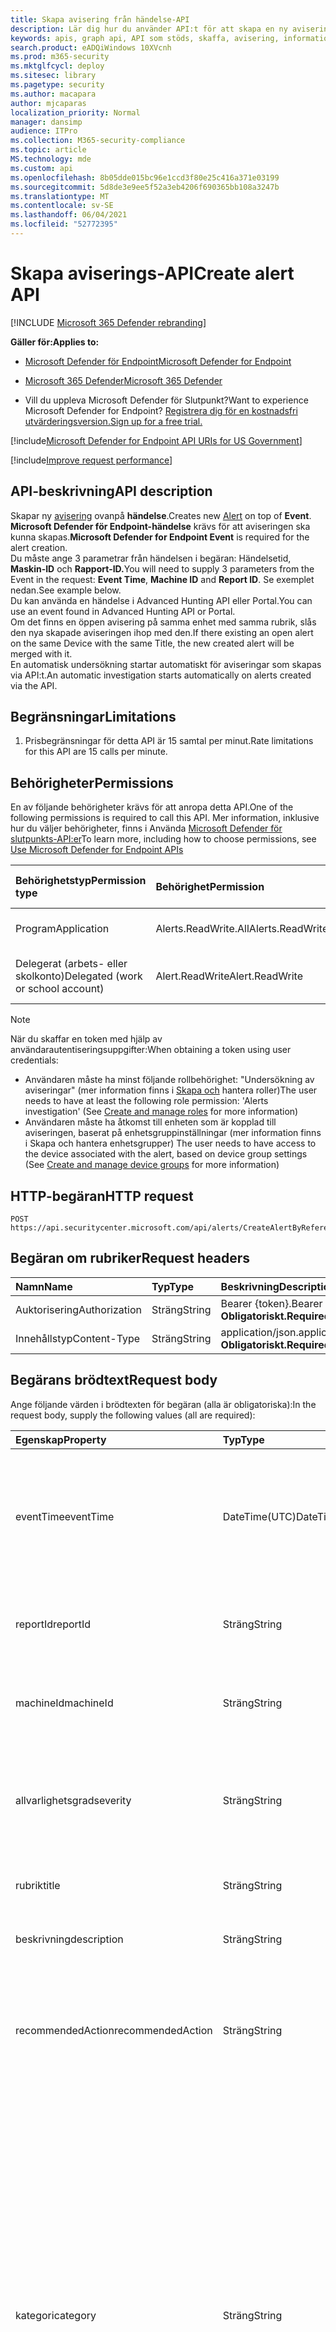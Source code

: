 ```yaml
---
title: Skapa avisering från händelse-API
description: Lär dig hur du använder API:t för att skapa en ny avisering ovanpå händelsen i Microsoft Defender för slutpunkt.
keywords: apis, graph api, API som stöds, skaffa, avisering, information, id
search.product: eADQiWindows 10XVcnh
ms.prod: m365-security
ms.mktglfcycl: deploy
ms.sitesec: library
ms.pagetype: security
ms.author: macapara
author: mjcaparas
localization_priority: Normal
manager: dansimp
audience: ITPro
ms.collection: M365-security-compliance
ms.topic: article
MS.technology: mde
ms.custom: api
ms.openlocfilehash: 8b05dde015bc96e1ccd3f80e25c416a371e03199
ms.sourcegitcommit: 5d8de3e9ee5f52a3eb4206f690365bb108a3247b
ms.translationtype: MT
ms.contentlocale: sv-SE
ms.lasthandoff: 06/04/2021
ms.locfileid: "52772395"
---
```

# <a name="create-alert-api"></a><span data-ttu-id="0c5d5-104">Skapa aviserings-API</span><span class="sxs-lookup"><span data-stu-id="0c5d5-104">Create alert API</span></span>

[!INCLUDE [Microsoft 365 Defender rebranding](../../includes/microsoft-defender.md)]

<span data-ttu-id="0c5d5-105">**Gäller för:**</span><span class="sxs-lookup"><span data-stu-id="0c5d5-105">**Applies to:**</span></span>
- [<span data-ttu-id="0c5d5-106">Microsoft Defender för Endpoint</span><span class="sxs-lookup"><span data-stu-id="0c5d5-106">Microsoft Defender for Endpoint</span></span>](https://go.microsoft.com/fwlink/p/?linkid=2154037)
- [<span data-ttu-id="0c5d5-107">Microsoft 365 Defender</span><span class="sxs-lookup"><span data-stu-id="0c5d5-107">Microsoft 365 Defender</span></span>](https://go.microsoft.com/fwlink/?linkid=2118804)

- <span data-ttu-id="0c5d5-108">Vill du uppleva Microsoft Defender för Slutpunkt?</span><span class="sxs-lookup"><span data-stu-id="0c5d5-108">Want to experience Microsoft Defender for Endpoint?</span></span> [<span data-ttu-id="0c5d5-109">Registrera dig för en kostnadsfri utvärderingsversion.</span><span class="sxs-lookup"><span data-stu-id="0c5d5-109">Sign up for a free trial.</span></span>](https://www.microsoft.com/microsoft-365/windows/microsoft-defender-atp?ocid=docs-wdatp-exposedapis-abovefoldlink) 

[!include[Microsoft Defender for Endpoint API URIs for US Government](../../includes/microsoft-defender-api-usgov.md)]

[!include[Improve request performance](../../includes/improve-request-performance.md)]


## <a name="api-description"></a><span data-ttu-id="0c5d5-110">API-beskrivning</span><span class="sxs-lookup"><span data-stu-id="0c5d5-110">API description</span></span>
<span data-ttu-id="0c5d5-111">Skapar ny [avisering](alerts.md) ovanpå **händelse**.</span><span class="sxs-lookup"><span data-stu-id="0c5d5-111">Creates new [Alert](alerts.md) on top of **Event**.</span></span>
<br><span data-ttu-id="0c5d5-112">**Microsoft Defender för Endpoint-händelse** krävs för att aviseringen ska kunna skapas.</span><span class="sxs-lookup"><span data-stu-id="0c5d5-112">**Microsoft Defender for Endpoint Event** is required for the alert creation.</span></span>
<br><span data-ttu-id="0c5d5-113">Du måste ange 3 parametrar från händelsen i begäran: Händelsetid, **Maskin-ID** och  **Rapport-ID.**</span><span class="sxs-lookup"><span data-stu-id="0c5d5-113">You will need to supply 3 parameters from the Event in the request: **Event Time**, **Machine ID** and **Report ID**.</span></span> <span data-ttu-id="0c5d5-114">Se exemplet nedan.</span><span class="sxs-lookup"><span data-stu-id="0c5d5-114">See example below.</span></span>
<br><span data-ttu-id="0c5d5-115">Du kan använda en händelse i Advanced Hunting API eller Portal.</span><span class="sxs-lookup"><span data-stu-id="0c5d5-115">You can use an event found in Advanced Hunting API or Portal.</span></span>
<br><span data-ttu-id="0c5d5-116">Om det finns en öppen avisering på samma enhet med samma rubrik, slås den nya skapade aviseringen ihop med den.</span><span class="sxs-lookup"><span data-stu-id="0c5d5-116">If there existing an open alert on the same Device with the same Title, the new created alert will be merged with it.</span></span>
<br><span data-ttu-id="0c5d5-117">En automatisk undersökning startar automatiskt för aviseringar som skapas via API:t.</span><span class="sxs-lookup"><span data-stu-id="0c5d5-117">An automatic investigation starts automatically on alerts created via the API.</span></span>


## <a name="limitations"></a><span data-ttu-id="0c5d5-118">Begränsningar</span><span class="sxs-lookup"><span data-stu-id="0c5d5-118">Limitations</span></span>
1. <span data-ttu-id="0c5d5-119">Prisbegränsningar för detta API är 15 samtal per minut.</span><span class="sxs-lookup"><span data-stu-id="0c5d5-119">Rate limitations for this API are 15 calls per minute.</span></span>


## <a name="permissions"></a><span data-ttu-id="0c5d5-120">Behörigheter</span><span class="sxs-lookup"><span data-stu-id="0c5d5-120">Permissions</span></span>

<span data-ttu-id="0c5d5-121">En av följande behörigheter krävs för att anropa detta API.</span><span class="sxs-lookup"><span data-stu-id="0c5d5-121">One of the following permissions is required to call this API.</span></span> <span data-ttu-id="0c5d5-122">Mer information, inklusive hur du väljer behörigheter, finns i Använda [Microsoft Defender för slutpunkts-API:er](apis-intro.md)</span><span class="sxs-lookup"><span data-stu-id="0c5d5-122">To learn more, including how to choose permissions, see [Use Microsoft Defender for Endpoint APIs](apis-intro.md)</span></span>

<span data-ttu-id="0c5d5-123">Behörighetstyp</span><span class="sxs-lookup"><span data-stu-id="0c5d5-123">Permission type</span></span> |   <span data-ttu-id="0c5d5-124">Behörighet</span><span class="sxs-lookup"><span data-stu-id="0c5d5-124">Permission</span></span>  |   <span data-ttu-id="0c5d5-125">Visningsnamn för behörighet</span><span class="sxs-lookup"><span data-stu-id="0c5d5-125">Permission display name</span></span>
:---|:---|:---
<span data-ttu-id="0c5d5-126">Program</span><span class="sxs-lookup"><span data-stu-id="0c5d5-126">Application</span></span> |   <span data-ttu-id="0c5d5-127">Alerts.ReadWrite.All</span><span class="sxs-lookup"><span data-stu-id="0c5d5-127">Alerts.ReadWrite.All</span></span> |  <span data-ttu-id="0c5d5-128">"Läs och skriv alla aviseringar"</span><span class="sxs-lookup"><span data-stu-id="0c5d5-128">'Read and write all alerts'</span></span>
<span data-ttu-id="0c5d5-129">Delegerat (arbets- eller skolkonto)</span><span class="sxs-lookup"><span data-stu-id="0c5d5-129">Delegated (work or school account)</span></span> | <span data-ttu-id="0c5d5-130">Alert.ReadWrite</span><span class="sxs-lookup"><span data-stu-id="0c5d5-130">Alert.ReadWrite</span></span> | <span data-ttu-id="0c5d5-131">"Aviseringar om läsning och skrivning"</span><span class="sxs-lookup"><span data-stu-id="0c5d5-131">'Read and write alerts'</span></span>

>[!Note]
> <span data-ttu-id="0c5d5-132">När du skaffar en token med hjälp av användarautentiseringsuppgifter:</span><span class="sxs-lookup"><span data-stu-id="0c5d5-132">When obtaining a token using user credentials:</span></span>
>- <span data-ttu-id="0c5d5-133">Användaren måste ha minst följande rollbehörighet: "Undersökning av aviseringar" (mer information finns i [Skapa och](user-roles.md) hantera roller)</span><span class="sxs-lookup"><span data-stu-id="0c5d5-133">The user needs to have at least the following role permission: 'Alerts investigation' (See [Create and manage roles](user-roles.md) for more information)</span></span>
>- <span data-ttu-id="0c5d5-134">Användaren måste ha åtkomst till enheten som är kopplad till aviseringen, baserat på enhetsgruppinställningar (mer information finns i Skapa och hantera enhetsgrupper) [](machine-groups.md)</span><span class="sxs-lookup"><span data-stu-id="0c5d5-134">The user needs to have access to the device associated with the alert, based on device group settings (See [Create and manage device groups](machine-groups.md) for more information)</span></span>

## <a name="http-request"></a><span data-ttu-id="0c5d5-135">HTTP-begäran</span><span class="sxs-lookup"><span data-stu-id="0c5d5-135">HTTP request</span></span>

```
POST https://api.securitycenter.microsoft.com/api/alerts/CreateAlertByReference
```

## <a name="request-headers"></a><span data-ttu-id="0c5d5-136">Begäran om rubriker</span><span class="sxs-lookup"><span data-stu-id="0c5d5-136">Request headers</span></span>

<span data-ttu-id="0c5d5-137">Namn</span><span class="sxs-lookup"><span data-stu-id="0c5d5-137">Name</span></span> | <span data-ttu-id="0c5d5-138">Typ</span><span class="sxs-lookup"><span data-stu-id="0c5d5-138">Type</span></span> | <span data-ttu-id="0c5d5-139">Beskrivning</span><span class="sxs-lookup"><span data-stu-id="0c5d5-139">Description</span></span>
:---|:---|:---
<span data-ttu-id="0c5d5-140">Auktorisering</span><span class="sxs-lookup"><span data-stu-id="0c5d5-140">Authorization</span></span> | <span data-ttu-id="0c5d5-141">Sträng</span><span class="sxs-lookup"><span data-stu-id="0c5d5-141">String</span></span> | <span data-ttu-id="0c5d5-142">Bearer {token}.</span><span class="sxs-lookup"><span data-stu-id="0c5d5-142">Bearer {token}.</span></span> <span data-ttu-id="0c5d5-143">**Obligatoriskt.**</span><span class="sxs-lookup"><span data-stu-id="0c5d5-143">**Required**.</span></span>
<span data-ttu-id="0c5d5-144">Innehållstyp</span><span class="sxs-lookup"><span data-stu-id="0c5d5-144">Content-Type</span></span> | <span data-ttu-id="0c5d5-145">Sträng</span><span class="sxs-lookup"><span data-stu-id="0c5d5-145">String</span></span> | <span data-ttu-id="0c5d5-146">application/json.</span><span class="sxs-lookup"><span data-stu-id="0c5d5-146">application/json.</span></span> <span data-ttu-id="0c5d5-147">**Obligatoriskt.**</span><span class="sxs-lookup"><span data-stu-id="0c5d5-147">**Required**.</span></span>

## <a name="request-body"></a><span data-ttu-id="0c5d5-148">Begärans brödtext</span><span class="sxs-lookup"><span data-stu-id="0c5d5-148">Request body</span></span>

<span data-ttu-id="0c5d5-149">Ange följande värden i brödtexten för begäran (alla är obligatoriska):</span><span class="sxs-lookup"><span data-stu-id="0c5d5-149">In the request body, supply the following values (all are required):</span></span>

<span data-ttu-id="0c5d5-150">Egenskap</span><span class="sxs-lookup"><span data-stu-id="0c5d5-150">Property</span></span> | <span data-ttu-id="0c5d5-151">Typ</span><span class="sxs-lookup"><span data-stu-id="0c5d5-151">Type</span></span> | <span data-ttu-id="0c5d5-152">Beskrivning</span><span class="sxs-lookup"><span data-stu-id="0c5d5-152">Description</span></span>
:---|:---|:---
<span data-ttu-id="0c5d5-153">eventTime</span><span class="sxs-lookup"><span data-stu-id="0c5d5-153">eventTime</span></span> | <span data-ttu-id="0c5d5-154">DateTime(UTC)</span><span class="sxs-lookup"><span data-stu-id="0c5d5-154">DateTime(UTC)</span></span> | <span data-ttu-id="0c5d5-155">Den exakta tiden för händelsen som sträng, från avancerad sökning.</span><span class="sxs-lookup"><span data-stu-id="0c5d5-155">The precise time of the event as string, as obtained from advanced hunting.</span></span> <span data-ttu-id="0c5d5-156">t.ex. ```2018-08-03T16:45:21.7115183Z``` **Obligatoriskt**.</span><span class="sxs-lookup"><span data-stu-id="0c5d5-156">e.g. ```2018-08-03T16:45:21.7115183Z``` **Required**.</span></span>
<span data-ttu-id="0c5d5-157">reportId</span><span class="sxs-lookup"><span data-stu-id="0c5d5-157">reportId</span></span> | <span data-ttu-id="0c5d5-158">Sträng</span><span class="sxs-lookup"><span data-stu-id="0c5d5-158">String</span></span> | <span data-ttu-id="0c5d5-159">ReportId för händelsen, från avancerad sökning.</span><span class="sxs-lookup"><span data-stu-id="0c5d5-159">The reportId of the event, as obtained from advanced hunting.</span></span> <span data-ttu-id="0c5d5-160">**Obligatoriskt.**</span><span class="sxs-lookup"><span data-stu-id="0c5d5-160">**Required**.</span></span>
<span data-ttu-id="0c5d5-161">machineId</span><span class="sxs-lookup"><span data-stu-id="0c5d5-161">machineId</span></span> | <span data-ttu-id="0c5d5-162">Sträng</span><span class="sxs-lookup"><span data-stu-id="0c5d5-162">String</span></span> | <span data-ttu-id="0c5d5-163">ID för enheten där händelsen identifierades.</span><span class="sxs-lookup"><span data-stu-id="0c5d5-163">Id of the device on which the event was identified.</span></span> <span data-ttu-id="0c5d5-164">**Obligatoriskt.**</span><span class="sxs-lookup"><span data-stu-id="0c5d5-164">**Required**.</span></span>
<span data-ttu-id="0c5d5-165">allvarlighetsgrad</span><span class="sxs-lookup"><span data-stu-id="0c5d5-165">severity</span></span> | <span data-ttu-id="0c5d5-166">Sträng</span><span class="sxs-lookup"><span data-stu-id="0c5d5-166">String</span></span> | <span data-ttu-id="0c5d5-167">Aviseringens allvarlighetsgrad.</span><span class="sxs-lookup"><span data-stu-id="0c5d5-167">Severity of the alert.</span></span> <span data-ttu-id="0c5d5-168">Egenskapsvärdena är: "Låg", "Medel" och "Hög".</span><span class="sxs-lookup"><span data-stu-id="0c5d5-168">The property values are: 'Low', 'Medium' and 'High'.</span></span> <span data-ttu-id="0c5d5-169">**Obligatoriskt.**</span><span class="sxs-lookup"><span data-stu-id="0c5d5-169">**Required**.</span></span>
<span data-ttu-id="0c5d5-170">rubrik</span><span class="sxs-lookup"><span data-stu-id="0c5d5-170">title</span></span> | <span data-ttu-id="0c5d5-171">Sträng</span><span class="sxs-lookup"><span data-stu-id="0c5d5-171">String</span></span> | <span data-ttu-id="0c5d5-172">Rubrik för aviseringen.</span><span class="sxs-lookup"><span data-stu-id="0c5d5-172">Title for the alert.</span></span> <span data-ttu-id="0c5d5-173">**Obligatoriskt.**</span><span class="sxs-lookup"><span data-stu-id="0c5d5-173">**Required**.</span></span>
<span data-ttu-id="0c5d5-174">beskrivning</span><span class="sxs-lookup"><span data-stu-id="0c5d5-174">description</span></span> | <span data-ttu-id="0c5d5-175">Sträng</span><span class="sxs-lookup"><span data-stu-id="0c5d5-175">String</span></span> | <span data-ttu-id="0c5d5-176">Beskrivning av aviseringen.</span><span class="sxs-lookup"><span data-stu-id="0c5d5-176">Description of the alert.</span></span> <span data-ttu-id="0c5d5-177">**Obligatoriskt.**</span><span class="sxs-lookup"><span data-stu-id="0c5d5-177">**Required**.</span></span>
<span data-ttu-id="0c5d5-178">recommendedAction</span><span class="sxs-lookup"><span data-stu-id="0c5d5-178">recommendedAction</span></span>| <span data-ttu-id="0c5d5-179">Sträng</span><span class="sxs-lookup"><span data-stu-id="0c5d5-179">String</span></span> | <span data-ttu-id="0c5d5-180">En åtgärd som rekommenderas att vidtas av säkerhetsofficer när du analyserar aviseringen.</span><span class="sxs-lookup"><span data-stu-id="0c5d5-180">Action that is recommended to be taken by security officer when analyzing the alert.</span></span> <span data-ttu-id="0c5d5-181">**Obligatoriskt.**</span><span class="sxs-lookup"><span data-stu-id="0c5d5-181">**Required**.</span></span>
<span data-ttu-id="0c5d5-182">kategori</span><span class="sxs-lookup"><span data-stu-id="0c5d5-182">category</span></span>| <span data-ttu-id="0c5d5-183">Sträng</span><span class="sxs-lookup"><span data-stu-id="0c5d5-183">String</span></span> | <span data-ttu-id="0c5d5-184">Kategorin för aviseringen.</span><span class="sxs-lookup"><span data-stu-id="0c5d5-184">Category of the alert.</span></span> <span data-ttu-id="0c5d5-185">Egenskapsvärdena är: "General", "CommandAndControl", "Collection", "CredentialAccess", "DefenseEvasion", "Discovery", "Exfiltration", "Exploit", "Execution", "InitialAccess", "Malware", "Malware", "Per persist", "PrivilegeEscalation", "Ransomware", "SuspiciousActivity" **Required**.</span><span class="sxs-lookup"><span data-stu-id="0c5d5-185">The property values are: "General", "CommandAndControl", "Collection", "CredentialAccess", "DefenseEvasion", "Discovery", "Exfiltration", "Exploit", "Execution", "InitialAccess", "LateralMovement", "Malware", "Persistence", "PrivilegeEscalation", "Ransomware", "SuspiciousActivity" **Required**.</span></span>

## <a name="response"></a><span data-ttu-id="0c5d5-186">Svar</span><span class="sxs-lookup"><span data-stu-id="0c5d5-186">Response</span></span>

<span data-ttu-id="0c5d5-187">Om det lyckas returnerar den här metoden 200 OK och ett [nytt aviseringsobjekt](alerts.md) i svarstexten.</span><span class="sxs-lookup"><span data-stu-id="0c5d5-187">If successful, this method returns 200 OK, and a new [alert](alerts.md) object in the response body.</span></span> <span data-ttu-id="0c5d5-188">Om en händelse med de angivna egenskaperna _(reportId,_ _eventTime_ och _machineId)_ inte hittades – 404 Hittades inte.</span><span class="sxs-lookup"><span data-stu-id="0c5d5-188">If event with the specified properties (_reportId_, _eventTime_ and _machineId_) was not found - 404 Not Found.</span></span>

## <a name="example"></a><span data-ttu-id="0c5d5-189">Exempel</span><span class="sxs-lookup"><span data-stu-id="0c5d5-189">Example</span></span>

<span data-ttu-id="0c5d5-190">**Begäran**</span><span class="sxs-lookup"><span data-stu-id="0c5d5-190">**Request**</span></span>

<span data-ttu-id="0c5d5-191">Här är ett exempel på begäran.</span><span class="sxs-lookup"><span data-stu-id="0c5d5-191">Here is an example of the request.</span></span>

```http
POST https://api.securitycenter.microsoft.com/api/alerts/CreateAlertByReference
```

```json
{
    "machineId": "1e5bc9d7e413ddd7902c2932e418702b84d0cc07",
    "severity": "Low",
    "title": "example",
    "description": "example alert",
    "recommendedAction": "nothing",
    "eventTime": "2018-08-03T16:45:21.7115183Z",
    "reportId": "20776",
    "category": "Exploit"
}
```

